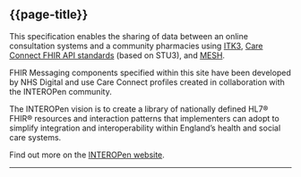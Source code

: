 ## {{page-title}}

This specification enables the sharing of data between an online consultation systems and a community pharmacies using [ITK3](https://digital.nhs.uk/developer/api-catalogue/interoperability-toolkit-3-messaging-distribution-fhir-standards), [Care Connect FHIR API standards](https://digital.nhs.uk/developer/api-catalogue/care-connect-fhir-standards) (based on STU3), and [MESH](https://digital.nhs.uk/services/message-exchange-for-social-care-and-health-mesh).

FHIR Messaging components specified within this site have been developed by NHS Digital and use Care Connect profiles created in collaboration with the INTEROPen community.

The INTEROPen vision is to create a library of nationally defined HL7® FHIR® resources and interaction patterns that implementers can adopt to simplify integration and interoperability within England’s health and social care systems.

Find out more on the [INTEROPen website](http://interopen.org/).

---